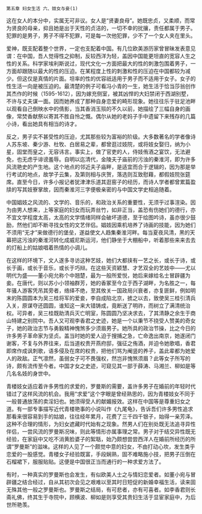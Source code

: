     第五章 妇女生活 六、妓女与妾(1) 

   这在女人的本分中，实属无可非议。女人是“贤妻良母”。她既忠贞，又柔顺，而常为贤良的母亲，抑且她是出于天性的贞洁的，一切不幸的扰攘，责任都属于男子。犯罪的是男子，男子不得不犯罪，可是每一次他犯罪，少不了一个女人夹在里头。

   爱神，既支配着整个世界，一定也支配着中国。有几位欧美游历家曾冒昧发表意见谓：在中国，吾人觉得性之抑制，反较西洋为轻，盖因中国能更坦直的宽容人生之性的关系。科学家埃利斯说过，现代文化一方面把最大的性的刺激包围着男子，一方面却跟随以最大的性的压迫。在某程度上性的刺激和性的压迫在中国都较为减少。但这仅是真情的片面。坦率的性的优容祇适用于男子而不适用于女子。女子的性生活一向是被压迫的。最清楚的例子可看冯小青的一生，她生活于恰当莎翁创作其杰作的时候（1595-1612），因为嫁充侧室，被其凶悍的大妇禁闭于西湖别墅，不许与丈夫谋一面。因而她养成了那种自身恋爱的畸形现象。她往往乐于驻足池畔以观看自己倒映水中的倩影，当其香消玉殒的不久以前，她描绘了三幅自身的画像，常焚香献祭以寄其不胜自怜之慨。偶尔从她的老妈子手中遗留下来残存的几篇小诗，看出她具有相当的诗才。

   反之，男子实不甚受性的压迫，尤其那些较为富裕的阶级。大多数著名的学者像诗人苏东坡、秦少游、杜牧、白居易之辈，都曾逛过妓院，或将妓女娶归，纳为小星，固堂而皇之，无容讳言。事实上，做了官吏的人，侍妓侑酒之宴饮，无法避免，也无虑乎诽谤羞辱。自明以迄清代，金陵夫子庙前的污浊的秦淮河，即为许多风流艳史的产生地。这个地点的邻近夫子庙畔，是适宜而合于逻辑的，因为那是举行考试的地点，故学子云集，及第则相与庆贺，落选则互致慰藉，都假妓院张筵席。直至今日，许多小报记者犹津津乐道其逛窑子的经历，而诗人学者都曾累篇盈牍的写其妓寮掌故，因而秦淮河三字便极亲密的与中国文学史相追随着。

   中国娼妓之风流的、文学的、音乐的，和政治关系的重要性，无须乎过事渲染。因为由男人想来，上等家庭的妇女而玩弄丝竹，如非正当，盖恐有伤她们的德行，亦不宜文学程度太高，太高的文学情绪同样会破坏道德，至于绘图吟诗，虽亦很少鼓励，然他们却不断寻找女性的文艺伴侣。娼妓因乘机培养了诗画的技能，因为她们不须用“无才”来做德行的堡垒，遂益使文人趋集秦淮河畔。每当夏夜风清，黑的天幕把这污浊的秦淮河转化成威尼斯运河，他们静坐于大棚船中，听着那些来来去去的灯船上的姑娘唱着热情的小调儿。

   在这样的环境下，文人遂多寻访这种艺妓，她们大都挟有一艺之长，或长于诗，或长于画，或长于音乐，或长于巧辩。在这些天资颖慧、才艺双全的艺妓中——尤以明代为盛——董小宛允称个中翘楚，最为一般所爱悦，她后来嫁给名士冒辟疆为妾。在唐代，则以苏小小领袖群芳，她的香冢至今立于西子湖畔，为名胜之一，每年骚人游客凭吊其旁者，络绎不绝，至其攸关一国政局兴衰者，亦复匪鲜，例如明末的陈圆圆本为吴三桂将军的爱妾，李自成陷北京，掳之以去，致使吴三桂引清兵入关，原谋夺还圆圆，谁知这一来大错铸成，竟断送了明祚，而树立了满清统治权。可异者，吴三桂既助清兵灭亡明室，陈圆圆乃坚决求去，了其清静之余生于商山特建之别院中。吾人又可观李香君之史迹，她是一个以秉节不挠受人赞美的奇女子，她的政治志节与勇毅精神愧煞多少须眉男子。她所具的政治节操，比之今日的许多男子革命家为坚贞。盖当时她的爱人迫于搜捕之急，亡命逸出南京，她遂闭门谢客，不复与外界往来，后当道权贵开燕府邸，强征之侑酒，并迫令她歌唱，香君即席作成讽刺歌，语多侵及在席的权贵，把他们骂为阉竖的养子，盖此辈都为她爱人的政敌。正气凛然，虽弱女子可不畏强权，然岂非愧煞须眉？此等女子所写的诗，颇有流传至今者。中国才女之史迹，可窥见其一部于薛涛、马湘兰、柳如是等几名名妓的身世中。

   青楼妓女适应着许多男性的求爱的，罗曼斯的需要，盖许多男子在婚前的年轻时代错过了这样风流的机会。我用“求爱”这个字眼是曾经熟思的，因为青楼妓女不同于一般普通放荡的卖淫妇也。她须得受人的献媚报效。这样在中国等是尊重妇女之道。有一部专事描写近代青楼艳事的小说叫作《九尾龟》，告诉吾们许多男性追求那看来很容易到手的姑娘，往往经年累月，花费了三千四千银子，始得一亲芳泽。这种不合理的情形，为妇女遮藏时代始有之现象。然男人们在别处既无法追寻异性伴侣，一尝风流的罗曼斯况味，则此等情形亦属事理之常。男子对于结交异性既无经验，在家庭中又吃不消黄脸婆子的絮聒，始乃颇想尝尝西洋人在婚前所经历的所谓“罗曼斯”的滋味。这样的人见了一个颇觉中意的妇女，不由打动心坎，发生类乎恋爱的一股感觉。青楼女子经验既富，手段娴熟，固不难略施小技，把男子压倒在石榴裙下，服服贴贴。这便是中国很正当而通行的一种求爱方法了。

   有时，一种真实的罗曼斯也会发生，有似欧美人士之与情妇恋爱者。如董小宛与冒辟疆之结合经过，自从其初次会见之艰难以至其时日短促的新婚幸福生活，读来固无殊其他一般之罗曼斯也。罗曼斯之结局，有可悲者，亦有可喜者。如李香君则长斋礼佛，终其生于寺院中，顾横波、柳如是则享受其贵妇生活于显宦家庭中，为后世所艳羡。

